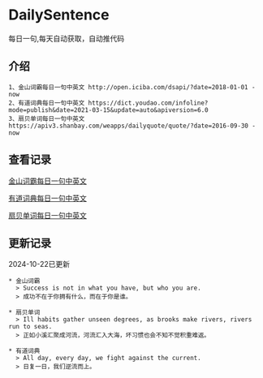 # DailySentence

每日一句,每天自动获取，自动推代码

## 介绍

```
1、金山词霸每日一句中英文 http://open.iciba.com/dsapi/?date=2018-01-01 - now
2、有道词典每日一句中英文 https://dict.youdao.com/infoline?mode=publish&date=2021-03-15&update=auto&apiversion=6.0
3、扇贝单词每日一句中英文 https://apiv3.shanbay.com/weapps/dailyquote/quote/?date=2016-09-30 - now
```

## 查看记录

[金山词霸每日一句中英文](./data/iciba/)

[有道词典每日一句中英文](./data/youdao/)

[扇贝单词每日一句中英文](./data/shanbay/)

## 更新记录
2024-10-22已更新 
```
* 金山词霸
  > Success is not in what you have, but who you are.
  > 成功不在于你拥有什么，而在于你是谁。

* 扇贝单词
  > Ill habits gather unseen degrees, as brooks make rivers, rivers run to seas.
  > 正如小溪汇聚成河流，河流汇入大海，坏习惯也会不知不觉积重难返。

* 有道词典
  > All day, every day, we fight against the current.
  > 日复一日，我们逆流而上。

```
